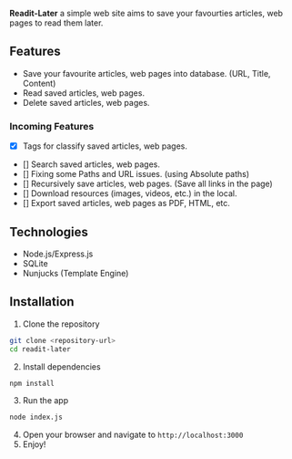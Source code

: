 **Readit-Later** a simple web site aims to save your favourties articles, web pages to read them later.

## Features

- Save your favourite articles, web pages into database. (URL, Title, Content)
- Read saved articles, web pages.
- Delete saved articles, web pages.

### Incoming Features

- [x] Tags for classify saved articles, web pages.
- [] Search saved articles, web pages.
- [] Fixing some Paths and URL issues. (using Absolute paths)
- [] Recursively save articles, web pages. (Save all links in the page)
- [] Download resources (images, videos, etc.) in the local.
- [] Export saved articles, web pages as PDF, HTML, etc.

## Technologies

- Node.js/Express.js
- SQLite
- Nunjucks (Template Engine)

## Installation

1. Clone the repository

```bash
git clone <repository-url>
cd readit-later
```

2. Install dependencies

```bash
npm install
```

3. Run the app

```bash
node index.js
```

4. Open your browser and navigate to `http://localhost:3000`
5. Enjoy!
